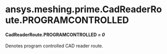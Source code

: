 # ansys.meshing.prime.CadReaderRoute.PROGRAMCONTROLLED

#### CadReaderRoute.PROGRAMCONTROLLED *= 0*

Denotes program controlled CAD reader route.

<!-- !! processed by numpydoc !! -->
